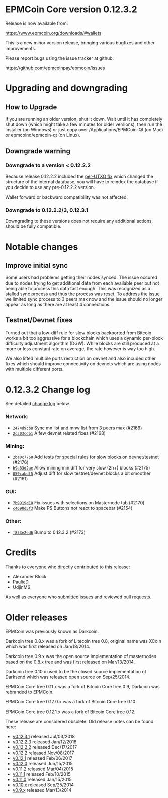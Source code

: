 EPMCoin Core version 0.12.3.2
==========================

Release is now available from:

  <https://www.epmcoin.org/downloads/#wallets>

This is a new minor version release, bringing various bugfixes and other
improvements.

Please report bugs using the issue tracker at github:

  <https://github.com/epmcoinpay/epmcoin/issues>


Upgrading and downgrading
=========================

How to Upgrade
--------------

If you are running an older version, shut it down. Wait until it has completely
shut down (which might take a few minutes for older versions), then run the
installer (on Windows) or just copy over /Applications/EPMCoin-Qt (on Mac) or
epmcoind/epmcoin-qt (on Linux).

Downgrade warning
-----------------

### Downgrade to a version < 0.12.2.2

Because release 0.12.2.2 included the [per-UTXO fix](release-notes/epmcoin/release-notes-0.12.2.2.md#per-utxo-fix)
which changed the structure of the internal database, you will have to reindex
the database if you decide to use any pre-0.12.2.2 version.

Wallet forward or backward compatibility was not affected.

### Downgrade to 0.12.2.2/3, 0.12.3.1

Downgrading to these versions does not require any additional actions, should be
fully compatible.


Notable changes
===============

Improve initial sync
--------------------

Some users had problems getting their nodes synced. The issue occured due to nodes trying to
get additional data from each available peer but not being able to process this data fast enough.
This was recognized as a stalled sync process and thus the process was reset. To address the issue
we limited sync process to 3 peers max now and the issue should no longer appear as long as there
are at least 4 connections.

Testnet/Devnet fixes
--------------------

Turned out that a low-diff rule for slow blocks backported from Bitcoin works a bit too aggressive for
a blockchain which uses a dynamic per-block difficulty adjustment algorithm (DGW). While blocks are still
produced at a more or less constant rate on average, the rate however is way too high.

We also lifted multiple ports restriction on devnet and also incuded other fixes which should improve
connectivity on devnets which are using nodes with multiple different ports.


0.12.3.2 Change log
===================

See detailed [change log](https://github.com/epmcoinpay/epmcoin/compare/v0.12.3.1...epmcoinpay:v0.12.3.2) below.

### Network:
- [`2474d9cb8`](https://github.com/epmcoinpay/epmcoin/commit/2474d9cb8) Sync mn list and mnw list from 3 peers max (#2169)
- [`2c303cdb1`](https://github.com/epmcoinpay/epmcoin/commit/2c303cdb1) A few devnet related fixes (#2168)

### Mining:
- [`2ba0c7760`](https://github.com/epmcoinpay/epmcoin/commit/2ba0c7760) Add tests for special rules for slow blocks on devnet/testnet (#2176)
- [`b9a83d2ae`](https://github.com/epmcoinpay/epmcoin/commit/b9a83d2ae) Allow mining min diff for very slow (2h+) blocks (#2175)
- [`050cabdf5`](https://github.com/epmcoinpay/epmcoin/commit/050cabdf5) Adjust diff for slow testnet/devnet blocks a bit smoother (#2161)

### GUI:
- [`7b9919d18`](https://github.com/epmcoinpay/epmcoin/commit/7b9919d18) Fix issues with selections on Masternode tab (#2170)
- [`c4698d5f3`](https://github.com/epmcoinpay/epmcoin/commit/c4698d5f3) Make PS Buttons not react to spacebar (#2154)

### Other:
- [`f833e2ed6`](https://github.com/epmcoinpay/epmcoin/commit/f833e2ed6) Bump to 0.12.3.2 (#2173)


Credits
=======

Thanks to everyone who directly contributed to this release:

- Alexander Block
- PaulieD
- UdjinM6

As well as everyone who submitted issues and reviewed pull requests.


Older releases
==============

EPMCoin was previously known as Darkcoin.

Darkcoin tree 0.8.x was a fork of Litecoin tree 0.8, original name was XCoin
which was first released on Jan/18/2014.

Darkcoin tree 0.9.x was the open source implementation of masternodes based on
the 0.8.x tree and was first released on Mar/13/2014.

Darkcoin tree 0.10.x used to be the closed source implementation of Darksend
which was released open source on Sep/25/2014.

EPMCoin Core tree 0.11.x was a fork of Bitcoin Core tree 0.9,
Darkcoin was rebranded to EPMCoin.

EPMCoin Core tree 0.12.0.x was a fork of Bitcoin Core tree 0.10.

EPMCoin Core tree 0.12.1.x was a fork of Bitcoin Core tree 0.12.

These release are considered obsolete. Old release notes can be found here:

- [v0.12.3.1](https://github.com/epmcoinpay/epmcoin/blob/master/doc/release-notes/epmcoin/release-notes-0.12.3.1.md) released Jul/03/2018
- [v0.12.2.3](https://github.com/epmcoinpay/epmcoin/blob/master/doc/release-notes/epmcoin/release-notes-0.12.2.3.md) released Jan/12/2018
- [v0.12.2.2](https://github.com/epmcoinpay/epmcoin/blob/master/doc/release-notes/epmcoin/release-notes-0.12.2.2.md) released Dec/17/2017
- [v0.12.2](https://github.com/epmcoinpay/epmcoin/blob/master/doc/release-notes/epmcoin/release-notes-0.12.2.md) released Nov/08/2017
- [v0.12.1](https://github.com/epmcoinpay/epmcoin/blob/master/doc/release-notes/epmcoin/release-notes-0.12.1.md) released Feb/06/2017
- [v0.12.0](https://github.com/epmcoinpay/epmcoin/blob/master/doc/release-notes/epmcoin/release-notes-0.12.0.md) released Jun/15/2015
- [v0.11.2](https://github.com/epmcoinpay/epmcoin/blob/master/doc/release-notes/epmcoin/release-notes-0.11.2.md) released Mar/04/2015
- [v0.11.1](https://github.com/epmcoinpay/epmcoin/blob/master/doc/release-notes/epmcoin/release-notes-0.11.1.md) released Feb/10/2015
- [v0.11.0](https://github.com/epmcoinpay/epmcoin/blob/master/doc/release-notes/epmcoin/release-notes-0.11.0.md) released Jan/15/2015
- [v0.10.x](https://github.com/epmcoinpay/epmcoin/blob/master/doc/release-notes/epmcoin/release-notes-0.10.0.md) released Sep/25/2014
- [v0.9.x](https://github.com/epmcoinpay/epmcoin/blob/master/doc/release-notes/epmcoin/release-notes-0.9.0.md) released Mar/13/2014

